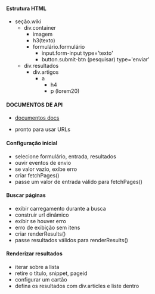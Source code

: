 #### Estrutura HTML

- seção.wiki
  - div.container
    - imagem
    - h3(texto)
    - formulário.formulário
      - input.form-input type='texto'
      - button.submit-btn (pesquisar) type='enviar'
  - div.resultados
    - div.artigos
      - a
        - h4
        - p (lorem20)

#### DOCUMENTOS DE API

- [documentos docs](https://www.mediawiki.org/wiki/API:Main_page)

- pronto para usar URLs

#### Configuração inicial

- selecione formulário, entrada, resultados
- ouvir eventos de envio
- se valor vazio, exibe erro
- criar fetchPages()
- passe um valor de entrada válido para fetchPages()

#### Buscar páginas

- exibir carregamento durante a busca
- construir url dinâmico
- exibir se houver erro
- erro de exibição sem itens
- criar renderResults()
- passe resultados válidos para renderResults()

#### Renderizar resultados

- iterar sobre a lista
- retire o título, snippet, pageid
- configurar um cartão
- defina os resultados com div.articles e liste dentro
